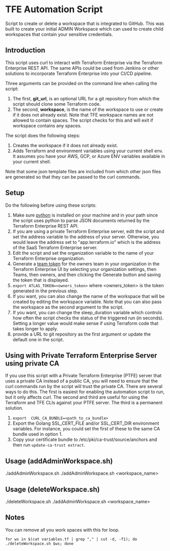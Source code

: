 # TFE Automation Script
Script to create or delete a workspace that is integrated to GitHub.  This was built to create your initial ADMIN Workspace which can used to create child workspaces that contain your sensitive credentials.

## Introduction
This script uses curl to interact with Terraform Enterprise via the Terraform Enterprise REST API. The same APIs could be used from Jenkins or other solutions to incorporate Terraform Enterprise into your CI/CD pipeline.

Three arguments can be provided on the command line when calling the script:
1. The first, **git_url**, is an optional URL for a git repository from which the script should clone some Terraform code.
1. The second, **workspace**, is the name of the workspace to use or create if it does not already exist. Note that TFE workspace names are not allowed to contain spaces. The script checks for this and will exit if workspace contains any spaces.


The script does the following steps:
1. Creates the workspace if it does not already exist.
1. Adds Terraform and environment variables using your current shell env.  It assumes you have your AWS, GCP, or Azure ENV variables available in your current shell.

Note that some json template files are included from which other json files are generated so that they can be passed to the curl commands.

## Setup
Do the following before using these scripts:

1. Make sure [python](https://www.python.org/downloads/) is installed on your machine and in your path since the script uses python to parse JSON documents returned by the Terraform Enterprise REST API.
1. If you are using a private Terraform Enterprise server, edit the script and set the address variable to the address of your server. Otherwise, you would leave the address set to "app.terraform.io" which is the address of the SaaS Terraform Enterprise server.
1. Edit the script and set the organization variable to the name of your Terraform Enterprise organization.
1. Generate a [team token](https://www.terraform.io/docs/enterprise/users-teams-organizations/service-accounts.html#team-service-accounts) for the owners team in your organization in the Terraform Enterprise UI by selecting your organization settings, then Teams, then owners, and then clicking the Generate button and saving the token that is displayed.
1. `export ATLAS_TOKEN=<owners_token>` where \<owners_token\> is the token generated in the previous step.
1. If you want, you can also change the name of the workspace that will be created by editing the workspace variable. Note that you can also pass the workspace as the second argument to the script.
1. If you want, you can change the sleep_duration variable which controls how often the script checks the status of the triggered run (in seconds). Setting a longer value would make sense if using Terraform code that takes longer to apply.
1. provide a URL to git repository as the first argument or update the default one in the script.

## Using with Private Terraform Enterprise Server using private CA
If you use this script with a Private Terraform Enterprise (PTFE) server that uses a private CA instead of a public CA, you will need to ensure that the curl commands run by the script will trust the private CA.  There are several ways to do this.  The first is easiest for enabling the automation script to run, but it only affects curl. The second and third are useful for using the Terraform and TFE CLIs against your PTFE server. The third is a permanent solution.
1. `export  CURL_CA_BUNDLE=<path_to_ca_bundle>`
1. Export the Golang SSL_CERT_FILE and/or SSL_CERT_DIR environment variables. For instance, you could set the first of these to the same CA bundle used in option 1.
1. Copy your certificate bundle to /etc/pki/ca-trust/source/anchors and then run `update-ca-trust extract`.

## Usage (addAdminWorkspace.sh)
./addAdminWorkspace.sh
./addAdminWorkspace.sh <gitURL> <workspace_name>

## Usage (deleteWorkspace.sh)
./deleteWorkspace.sh
./addAdminWorkspace.sh <workspace_name>

## Notes
You can remove all you work spaces with this for loop.
```
for ws in $(cat variables.tf | grep "," | cut -d, -f1); do ./deleteWorkspace.sh $ws; done
```
